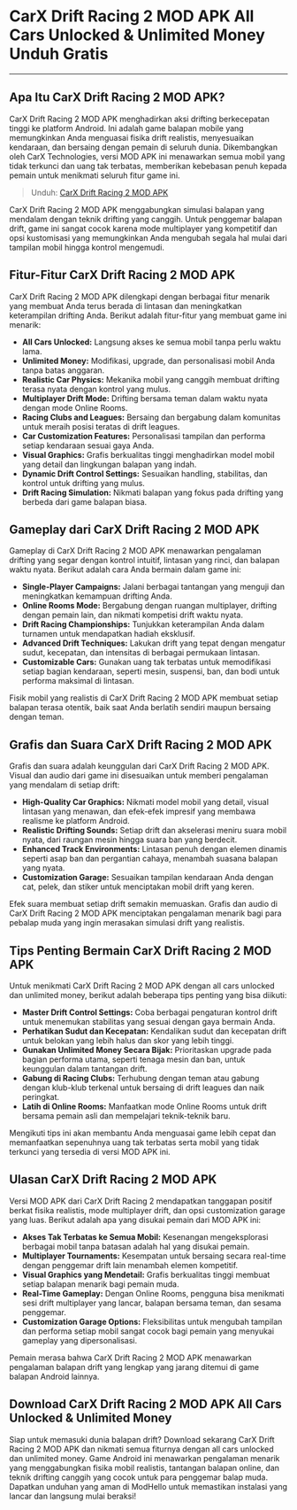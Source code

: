 # CarX Drift Racing 2 MOD APK All Cars Unlocked & Unlimited Money Unduh Gratis

---

## Apa Itu CarX Drift Racing 2 MOD APK?

CarX Drift Racing 2 MOD APK menghadirkan aksi drifting berkecepatan tinggi ke platform Android. Ini adalah game balapan mobile yang memungkinkan Anda menguasai fisika drift realistis, menyesuaikan kendaraan, dan bersaing dengan pemain di seluruh dunia. Dikembangkan oleh CarX Technologies, versi MOD APK ini menawarkan semua mobil yang tidak terkunci dan uang tak terbatas, memberikan kebebasan penuh kepada pemain untuk menikmati seluruh fitur game ini.

>Unduh: [CarX Drift Racing 2 MOD APK](https://modhello.com/carx-drift-racing-2/)

CarX Drift Racing 2 MOD APK menggabungkan simulasi balapan yang mendalam dengan teknik drifting yang canggih. Untuk penggemar balapan drift, game ini sangat cocok karena mode multiplayer yang kompetitif dan opsi kustomisasi yang memungkinkan Anda mengubah segala hal mulai dari tampilan mobil hingga kontrol mengemudi.

## Fitur-Fitur CarX Drift Racing 2 MOD APK

CarX Drift Racing 2 MOD APK dilengkapi dengan berbagai fitur menarik yang membuat Anda terus berada di lintasan dan meningkatkan keterampilan drifting Anda. Berikut adalah fitur-fitur yang membuat game ini menarik:

- **All Cars Unlocked:** Langsung akses ke semua mobil tanpa perlu waktu lama.
- **Unlimited Money:** Modifikasi, upgrade, dan personalisasi mobil Anda tanpa batas anggaran.
- **Realistic Car Physics:** Mekanika mobil yang canggih membuat drifting terasa nyata dengan kontrol yang mulus.
- **Multiplayer Drift Mode:** Drifting bersama teman dalam waktu nyata dengan mode Online Rooms.
- **Racing Clubs and Leagues:** Bersaing dan bergabung dalam komunitas untuk meraih posisi teratas di drift leagues.
- **Car Customization Features:** Personalisasi tampilan dan performa setiap kendaraan sesuai gaya Anda.
- **Visual Graphics:** Grafis berkualitas tinggi menghadirkan model mobil yang detail dan lingkungan balapan yang indah.
- **Dynamic Drift Control Settings:** Sesuaikan handling, stabilitas, dan kontrol untuk drifting yang mulus.
- **Drift Racing Simulation:** Nikmati balapan yang fokus pada drifting yang berbeda dari game balapan biasa.

## Gameplay dari CarX Drift Racing 2 MOD APK

Gameplay di CarX Drift Racing 2 MOD APK menawarkan pengalaman drifting yang segar dengan kontrol intuitif, lintasan yang rinci, dan balapan waktu nyata. Berikut adalah cara Anda bermain dalam game ini:

- **Single-Player Campaigns:** Jalani berbagai tantangan yang menguji dan meningkatkan kemampuan drifting Anda.
- **Online Rooms Mode:** Bergabung dengan ruangan multiplayer, drifting dengan pemain lain, dan nikmati kompetisi drift waktu nyata.
- **Drift Racing Championships:** Tunjukkan keterampilan Anda dalam turnamen untuk mendapatkan hadiah eksklusif.
- **Advanced Drift Techniques:** Lakukan drift yang tepat dengan mengatur sudut, kecepatan, dan intensitas di berbagai permukaan lintasan.
- **Customizable Cars:** Gunakan uang tak terbatas untuk memodifikasi setiap bagian kendaraan, seperti mesin, suspensi, ban, dan bodi untuk performa maksimal di lintasan.

Fisik mobil yang realistis di CarX Drift Racing 2 MOD APK membuat setiap balapan terasa otentik, baik saat Anda berlatih sendiri maupun bersaing dengan teman.

## Grafis dan Suara CarX Drift Racing 2 MOD APK

Grafis dan suara adalah keunggulan dari CarX Drift Racing 2 MOD APK. Visual dan audio dari game ini disesuaikan untuk memberi pengalaman yang mendalam di setiap drift:

- **High-Quality Car Graphics:** Nikmati model mobil yang detail, visual lintasan yang menawan, dan efek-efek impresif yang membawa realisme ke platform Android.
- **Realistic Drifting Sounds:** Setiap drift dan akselerasi meniru suara mobil nyata, dari raungan mesin hingga suara ban yang berdecit.
- **Enhanced Track Environments:** Lintasan penuh dengan elemen dinamis seperti asap ban dan pergantian cahaya, menambah suasana balapan yang nyata.
- **Customization Garage:** Sesuaikan tampilan kendaraan Anda dengan cat, pelek, dan stiker untuk menciptakan mobil drift yang keren.

Efek suara membuat setiap drift semakin memuaskan. Grafis dan audio di CarX Drift Racing 2 MOD APK menciptakan pengalaman menarik bagi para pebalap muda yang ingin merasakan simulasi drift yang realistis.

## Tips Penting Bermain CarX Drift Racing 2 MOD APK

Untuk menikmati CarX Drift Racing 2 MOD APK dengan all cars unlocked dan unlimited money, berikut adalah beberapa tips penting yang bisa diikuti:

- **Master Drift Control Settings:** Coba berbagai pengaturan kontrol drift untuk menemukan stabilitas yang sesuai dengan gaya bermain Anda.
- **Perhatikan Sudut dan Kecepatan:** Kendalikan sudut dan kecepatan drift untuk belokan yang lebih halus dan skor yang lebih tinggi.
- **Gunakan Unlimited Money Secara Bijak:** Prioritaskan upgrade pada bagian performa utama, seperti tenaga mesin dan ban, untuk keunggulan dalam tantangan drift.
- **Gabung di Racing Clubs:** Terhubung dengan teman atau gabung dengan klub-klub terkenal untuk bersaing di drift leagues dan naik peringkat.
- **Latih di Online Rooms:** Manfaatkan mode Online Rooms untuk drift bersama pemain asli dan mempelajari teknik-teknik baru.

Mengikuti tips ini akan membantu Anda menguasai game lebih cepat dan memanfaatkan sepenuhnya uang tak terbatas serta mobil yang tidak terkunci yang tersedia di versi MOD APK ini.

## Ulasan CarX Drift Racing 2 MOD APK

Versi MOD APK dari CarX Drift Racing 2 mendapatkan tanggapan positif berkat fisika realistis, mode multiplayer drift, dan opsi customization garage yang luas. Berikut adalah apa yang disukai pemain dari MOD APK ini:

- **Akses Tak Terbatas ke Semua Mobil:** Kesenangan mengeksplorasi berbagai mobil tanpa batasan adalah hal yang disukai pemain.
- **Multiplayer Tournaments:** Kesempatan untuk bersaing secara real-time dengan penggemar drift lain menambah elemen kompetitif.
- **Visual Graphics yang Mendetail:** Grafis berkualitas tinggi membuat setiap balapan menarik bagi pemain muda.
- **Real-Time Gameplay:** Dengan Online Rooms, pengguna bisa menikmati sesi drift multiplayer yang lancar, balapan bersama teman, dan sesama penggemar.
- **Customization Garage Options:** Fleksibilitas untuk mengubah tampilan dan performa setiap mobil sangat cocok bagi pemain yang menyukai gameplay yang dipersonalisasi.

Pemain merasa bahwa CarX Drift Racing 2 MOD APK menawarkan pengalaman balapan drift yang lengkap yang jarang ditemui di game balapan Android lainnya.

## Download CarX Drift Racing 2 MOD APK All Cars Unlocked & Unlimited Money

Siap untuk memasuki dunia balapan drift? Download sekarang CarX Drift Racing 2 MOD APK dan nikmati semua fiturnya dengan all cars unlocked dan unlimited money. Game Android ini menawarkan pengalaman menarik yang menggabungkan fisika mobil realistis, tantangan balapan online, dan teknik drifting canggih yang cocok untuk para penggemar balap muda. Dapatkan unduhan yang aman di ModHello untuk memastikan instalasi yang lancar dan langsung mulai beraksi!
